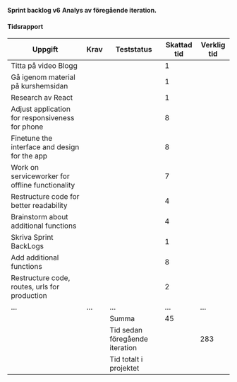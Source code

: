 **Sprint backlog v6**
**Analys av föregående iteration.**


#### Tidsrapport

| Uppgift                                            | Krav                  | Teststatus                        | Skattad tid | Verklig tid |
|----------------------------------------------------|-----------------------|-----------------------------------|-------------|-------------|
| Titta på video Blogg                               |                       |                                   | 1           |             |
| Gå igenom material på kurshemsidan                 |                       |                                   | 1           |             |
| Research av React                                  |                       |                                   | 1           |             |
| Adjust application for responsiveness for phone    |                       |                                   | 8           |             |
| Finetune the interface and design for the app      |                       |                                   | 8           |             |
| Work on serviceworker for offline functionality    |                       |                                   | 7           |             |
| Restructure code for better readability            |                       |                                   | 4           |             |
| Brainstorm about additional functions              |                       |                                   | 4           |             |
| Skriva Sprint BackLogs                             |                       |                                   | 1           |             |
| Add additional functions                           |                       |                                   | 8           |             |
| Restructure code, routes, urls for production      |                       |                                   | 2           |             |
| …                                                  | …                     | …                                 | …           | …           |
|                                                    |                       | Summa                             | 45          |             |
|                                                    |                       | Tid sedan föregående iteration    |             |         283 |
|                                                    |                       | Tid totalt i projektet            |             |             |
